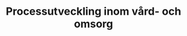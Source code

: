 ---
title: "Processutveckling inom vård- och omsorg"
firstHash: "processutveckling"
subMenu: "processutveckling-inom-vard-och-omsorg"
firstText: "
En effektiv process skall skapa värde för verksamhetens patienter, brukare, klienter och kunder, vilket är grunden för en framgångsrik verksamhet. Processen består av alla de arbetsaktiviteter som krävs för att möta patienternas, brukarnas, klienternas och kundernas behov och förväntningar. Flödet mellan aktiviteterna analyseras och optimeras för att få en så flödeseffektiv process som möjligt. Syftet är att utveckla processer som skapar största möjliga värde för de patienter, brukare, klienter och kunder de finns till för samtidigt som de förbrukar minsta möjliga resurser. Flödeseffektivitet handlar både om den inre effektiviteten (”gör saker rätt”) och den yttre effektiviteten (”gör rätt saker”).
<br>
<br>
Genom att fokusera på verksamhetens processer skapas förutsättningar för ett helhetstänkande där sådana hinder som föreligger utifrån möjligheterna att skapa värde för kunderna åtgärdas. De övergripande processer som ligger som grund för framgång ska vara vägen mellan ett behov och en nöjd patient, brukare, klient eller kund.
"
firstImg: "mentorprogram.jpg"
firstImgSmall: "big"
---